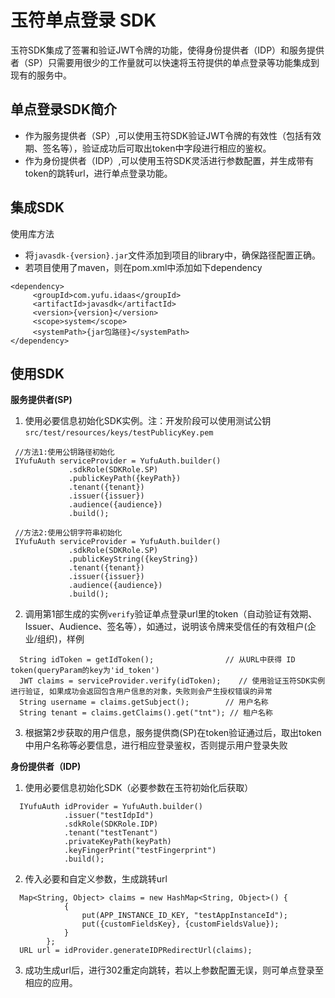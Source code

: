 玉符单点登录 SDK
======
玉符SDK集成了签署和验证JWT令牌的功能，使得身份提供者（IDP）和服务提供者（SP）只需要用很少的工作量就可以快速将玉符提供的单点登录等功能集成到现有的服务中。

## 单点登录SDK简介

* 作为服务提供者（SP）,可以使用玉符SDK验证JWT令牌的有效性（包括有效期、签名等），验证成功后可取出token中字段进行相应的鉴权。
* 作为身份提供者（IDP）,可以使用玉符SDK灵活进行参数配置，并生成带有token的跳转url，进行单点登录功能。


## 集成SDK
使用库方法
  * 将`javasdk-{version}.jar`文件添加到项目的library中，确保路径配置正确。
  * 若项目使用了maven，则在pom.xml中添加如下dependency
  ```
  <dependency>
       <groupId>com.yufu.idaas</groupId>
       <artifactId>javasdk</artifactId>
       <version>{version}</version>
       <scope>system</scope>
       <systemPath>{jar包路径}</systemPath>
  </dependency>
  ```

## 使用SDK
**服务提供者(SP)**
1. 使用必要信息初始化SDK实例。注：开发阶段可以使用测试公钥`src/test/resources/keys/testPublicyKey.pem`
```
 //方法1:使用公钥路径初始化
 IYufuAuth serviceProvider = YufuAuth.builder()
             .sdkRole(SDKRole.SP)
             .publicKeyPath({keyPath})
             .tenant({tenant})
             .issuer({issuer})
             .audience({audience})
             .build();
             
 //方法2:使用公钥字符串初始化
 IYufuAuth serviceProvider = YufuAuth.builder()
             .sdkRole(SDKRole.SP)
             .publicKeyString({keyString})
             .tenant({tenant})
             .issuer({issuer})
             .audience({audience})
             .build();
```

2. 调用第1部生成的实例`verify`验证单点登录url里的token（自动验证有效期、Issuer、Audience、签名等），如通过，说明该令牌来受信任的有效租户(企业/组织)，样例
```
  String idToken = getIdToken();                // 从URL中获得 ID token(queryParam的key为'id_token')
  JWT claims = serviceProvider.verify(idToken);    // 使用验证玉符SDK实例进行验证, 如果成功会返回包含用户信息的对象，失败则会产生授权错误的异常
  String username = claims.getSubject();        // 用户名称
  String tenant = claims.getClaims().get("tnt"); // 租户名称
```

3. 根据第2步获取的用户信息，服务提供商(SP)在token验证通过后，取出token中用户名称等必要信息，进行相应登录鉴权，否则提示用户登录失败

**身份提供者（IDP)**
1. 使用必要信息初始化SDK（必要参数在玉符初始化后获取）
```
  IYufuAuth idProvider = YufuAuth.builder()
            .issuer("testIdpId")
            .sdkRole(SDKRole.IDP)
            .tenant("testTenant")
            .privateKeyPath(keyPath)
            .keyFingerPrint("testFingerprint")
            .build();
```
2. 传入必要和自定义参数，生成跳转url
```
  Map<String, Object> claims = new HashMap<String, Object>() {
            {
                put(APP_INSTANCE_ID_KEY, "testAppInstanceId");
                put({customFieldsKey}, {customFieldsValue});
            }
        };
  URL url = idProvider.generateIDPRedirectUrl(claims);
```
3. 成功生成url后，进行302重定向跳转，若以上参数配置无误，则可单点登录至相应的应用。
 
